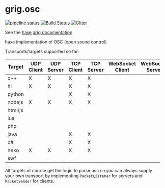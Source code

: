 # grig.osc

[![pipeline status](https://gitlab.com/haxe-grig/grig.osc/badges/main/pipeline.svg)](https://gitlab.com/haxe-grig/grig.osc/commits/main)
[![Build Status](https://travis-ci.org/osakared/grig.osc.svg?branch=main)](https://travis-ci.org/osakared/grig.osc)
[![Gitter](https://badges.gitter.im/haxe-grig/Lobby.svg)](https://gitter.im/haxe-grig/Lobby?utm_source=badge&utm_medium=badge&utm_campaign=pr-badge&utm_content=badge)

See the [haxe grig documentation](https://grig.tech/)

haxe implementation of OSC (open sound control)

Transports/targets supported so far:

| Target   | UDP Client | UDP Server | TCP Client | TCP Server | WebSocket Client | WebSocket Server | Threading |
| -------- | ---------- | ---------- | ---------- | ---------- | ---------------- | ---------------- | --------- |
| c++      | X          | X          | X          | X          |                  |                  | X         |
| hl       | X          | X          | X          | X          |                  |                  | X         |
| python   |            |            | X          | X          |                  |                  | X         |
| nodejs   | X          | X          | X          | X          |                  |                  |           |
| html/js  |            |            |            |            |                  |                  |           |
| lua      |            |            |            |            |                  |                  |           |
| php      |            |            |            |            |                  |                  |           |
| java     |            |            | X          | X          |                  |                  | X         |
| c#       |            |            | X          | X          |                  |                  | X         |
| neko     | X          | X          | X          | X          |                  |                  | X         |
| swf      |            |            |            |            |                  |                  |           |

All targets of course get the logic to parse osc so you can always supply your own transport by implementing `PacketListener` for servers and `PacketSender` for clients.